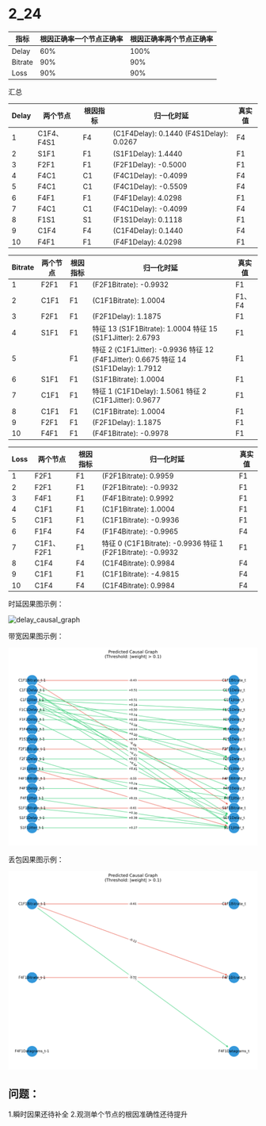 # 2_24

| 指标    | 根因正确率一个节点正确率 | 根因正确率两个节点正确率 |
| ------- | ------------------------ | ------------------------ |
| Delay   | 60%                      | 100%                     |
| Bitrate | 90%                      | 90%                      |
| Loss    | 90%                      | 90%                      |

汇总 

| Delay | 两个节点   | 根因指标 | 归一化时延                                | 真实值 |
| ----- | ---------- | -------- | ----------------------------------------- | ------ |
| 1     | C1F4、F4S1 | F4       | (C1F4Delay): 0.1440   (F4S1Delay): 0.0267 | F4     |
| 2     | S1F1       | F1       | (S1F1Delay): 1.4440                       | F1     |
| 3     | F2F1       | F1       | (F2F1Delay): -0.5000                      | F1     |
| 4     | F4C1       | C1       | (F4C1Delay): -0.4099                      | F4     |
| 5     | F4C1       | C1       | (F4C1Delay): -0.5509                      | F4     |
| 6     | F4F1       | F1       | (F4F1Delay): 4.0298                       | F1     |
| 7     | F4C1       | C1       | (F4C1Delay): -0.4099                      | F4     |
| 8     | F1S1       | S1       | (F1S1Delay): 0.1118                       | F1     |
| 9     | C1F4       | F4       | (C1F4Delay): 0.1440                       | F4     |
| 10    | F4F1       | F1       | (F4F1Delay): 4.0298                       | F1     |

 

| Bitrate | 两个节点 | 根因指标 | 归一化时延                                                   | 真实值 |
| ------- | -------- | -------- | ------------------------------------------------------------ | ------ |
| 1       | F2F1     | F1       | (F2F1Bitrate): -0.9932                                       | F1     |
| 2       | C1F1     | F1       | (C1F1Bitrate): 1.0004                                        | F1、F4 |
| 3       | F2F1     | F1       | (F2F1Delay): 1.1875                                          | F1     |
| 4       | S1F1     | F1       | 特征 13 (S1F1Bitrate): 1.0004   特征 15 (S1F1Jitter): 2.6793 | F1     |
| 5       |          | F1       | 特征 2 (C1F1Jitter): -0.9936   特征 12 (F4F1Jitter): 0.6675   特征 14 (S1F1Delay): 1.7912 | F1     |
| 6       | S1F1     | F1       | (S1F1Bitrate): 1.0004                                        | F1     |
| 7       | C1F1     | F1       | 特征 1 (C1F1Delay): 1.5061   特征 2 (C1F1Jitter): 0.9677     | F1     |
| 8       | C1F1     | F1       | (C1F1Bitrate): 1.0004                                        | F1     |
| 9       | F2F1     | F1       | (F2F1Delay): 1.1875                                          | F1     |
| 10      | F4F1     | F1       | (F4F1Bitrate): -0.9978                                       | F1     |



| Loss | 两个节点   | 根因指标 | 归一化时延                                                   | 真实值 |
| ---- | ---------- | -------- | ------------------------------------------------------------ | ------ |
| 1    | F2F1       | F1       | (F2F1Bitrate): 0.9959                                        | F1     |
| 2    | F2F1       | F1       | (F2F1Bitrate): -0.9932                                       | F1     |
| 3    | F4F1       | F1       | (F4F1Bitrate): 0.9992                                        | F1     |
| 4    | C1F1       | F1       | (C1F1Bitrate): 1.0004                                        | F1     |
| 5    | C1F1       | F1       | (C1F1Bitrate): -0.9936                                       | F1     |
| 6    | F1F4       | F4       | (F1F4Bitrate): -0.9965                                       | F4     |
| 7    | C1F1、F2F1 | F1       | 特征 0 (C1F1Bitrate): -0.9936   特征 1 (F2F1Bitrate): -0.9932 | F1     |
| 8    | C1F4       | F4       | (C1F4Bitrate): 0.9984                                        | F4     |
| 9    | C1F1       | F1       | (C1F1Bitrate): -4.9815                                       | F4     |
| 10   | C1F4       | F4       | (C1F4Bitrate): 0.9984                                        | F4     |

 

时延因果图示例：

![delay_causal_graph](https://raw.githubusercontent.com/goodlikexy/Clouding/main/undefineddelay_causal_graph.png)

带宽因果图示例：

![bitrate_causal_graph](https://raw.githubusercontent.com/goodlikexy/Clouding/main/bitrate_causal_graph.png)

丢包因果图示例：

![loss_causal_graph](https://raw.githubusercontent.com/goodlikexy/Clouding/main/loss_causal_graph.png)

## 问题：
1.瞬时因果还待补全 
2.观测单个节点的根因准确性还待提升



 

